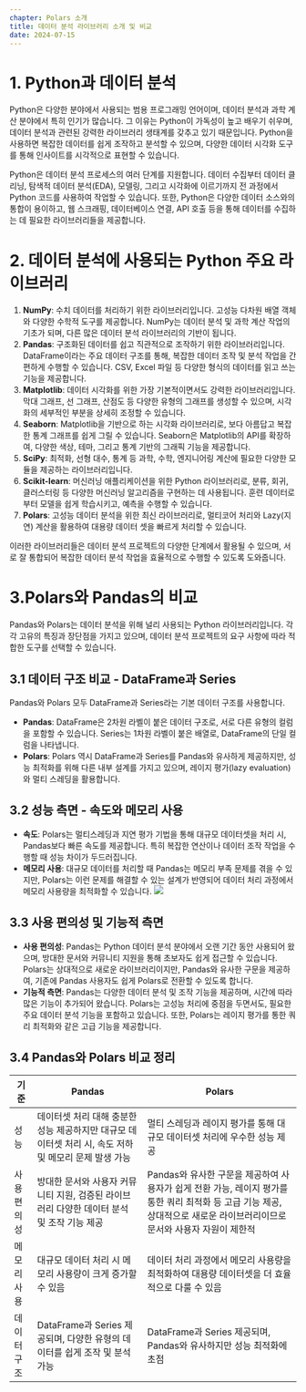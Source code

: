 ```yaml
---
chapter: Polars 소개
title: 데이터 분석 라이브러리 소개 및 비교
date: 2024-07-15
---
```


# 1. Python과 데이터 분석

Python은 다양한 분야에서 사용되는 범용 프로그래밍 언어이며, 데이터 분석과 과학 계산 분야에서 특히 인기가 많습니다. 그 이유는 Python이 가독성이 높고 배우기 쉬우며, 데이터 분석과 관련된 강력한 라이브러리 생태계를 갖추고 있기 때문입니다. Python을 사용하면 복잡한 데이터를 쉽게 조작하고 분석할 수 있으며, 다양한 데이터 시각화 도구를 통해 인사이트를 시각적으로 표현할 수 있습니다.

Python은 데이터 분석 프로세스의 여러 단계를 지원합니다. 데이터 수집부터 데이터 클리닝, 탐색적 데이터 분석(EDA), 모델링, 그리고 시각화에 이르기까지 전 과정에서 Python 코드를 사용하여 작업할 수 있습니다. 또한, Python은 다양한 데이터 소스와의 통합이 용이하고, 웹 스크래핑, 데이터베이스 연결, API 호출 등을 통해 데이터를 수집하는 데 필요한 라이브러리들을 제공합니다.

# 2. 데이터 분석에 사용되는 Python 주요 라이브러리

1. **NumPy**: 수치 데이터를 처리하기 위한 라이브러리입니다. 고성능 다차원 배열 객체와 다양한 수학적 도구를 제공합니다. NumPy는 데이터 분석 및 과학 계산 작업의 기초가 되며, 다른 많은 데이터 분석 라이브러리의 기반이 됩니다.
2. **Pandas**: 구조화된 데이터를 쉽고 직관적으로 조작하기 위한 라이브러리입니다. DataFrame이라는 주요 데이터 구조를 통해, 복잡한 데이터 조작 및 분석 작업을 간편하게 수행할 수 있습니다. CSV, Excel 파일 등 다양한 형식의 데이터를 읽고 쓰는 기능을 제공합니다.
3. **Matplotlib**: 데이터 시각화를 위한 가장 기본적이면서도 강력한 라이브러리입니다. 막대 그래프, 선 그래프, 산점도 등 다양한 유형의 그래프를 생성할 수 있으며, 시각화의 세부적인 부분을 상세히 조정할 수 있습니다.
4. **Seaborn**: Matplotlib을 기반으로 하는 시각화 라이브러리로, 보다 아름답고 복잡한 통계 그래프를 쉽게 그릴 수 있습니다. Seaborn은 Matplotlib의 API를 확장하여, 다양한 색상, 테마, 그리고 통계 기반의 그래픽 기능을 제공합니다.
5. **SciPy**: 최적화, 선형 대수, 통계 등 과학, 수학, 엔지니어링 계산에 필요한 다양한 모듈을 제공하는 라이브러리입니다.
6. **Scikit-learn**: 머신러닝 애플리케이션을 위한 Python 라이브러리로, 분류, 회귀, 클러스터링 등 다양한 머신러닝 알고리즘을 구현하는 데 사용됩니다. 훈련 데이터로부터 모델을 쉽게 학습시키고, 예측을 수행할 수 있습니다.
7. **Polars**: 고성능 데이터 분석을 위한 최신 라이브러리로, 멀티코어 처리와 Lazy(지연) 계산을 활용하여 대용량 데이터 셋을 빠르게 처리할 수 있습니다.

이러한 라이브러리들은 데이터 분석 프로젝트의 다양한 단계에서 활용될 수 있으며, 서로 잘 통합되어 복잡한 데이터 분석 작업을 효율적으로 수행할 수 있도록 도와줍니다.

# 3.Polars와 Pandas의 비교

Pandas와 Polars는 데이터 분석을 위해 널리 사용되는 Python 라이브러리입니다. 각각 고유의 특징과 장단점을 가지고 있으며, 데이터 분석 프로젝트의 요구 사항에 따라 적합한 도구를 선택할 수 있습니다.

## 3.1 데이터 구조 비교 - DataFrame과 Series

Pandas와 Polars 모두 DataFrame과 Series라는 기본 데이터 구조를 사용합니다.

- **Pandas**: DataFrame은 2차원 라벨이 붙은 데이터 구조로, 서로 다른 유형의 컬럼을 포함할 수 있습니다. Series는 1차원 라벨이 붙은 배열로, DataFrame의 단일 컬럼을 나타냅니다.
- **Polars**: Polars 역시 DataFrame과 Series를 Pandas와 유사하게 제공하지만, 성능 최적화를 위해 다른 내부 설계를 가지고 있으며, 레이지 평가(lazy evaluation)와 멀티 스레딩을 활용합니다.

## 3.2 성능 측면 - 속도와 메모리 사용

- **속도**: Polars는 멀티스레딩과 지연 평가 기법을 통해 대규모 데이터셋을 처리 시, Pandas보다 빠른 속도를 제공합니다. 특히 복잡한 연산이나 데이터 조작 작업을 수행할 때 성능 차이가 두드러집니다.
- **메모리 사용**: 대규모 데이터를 처리할 때 Pandas는 메모리 부족 문제를 겪을 수 있지만, Polars는 이런 문제를 해결할 수 있는 설계가 반영되어 데이터 처리 과정에서 메모리 사용량을 최적화할 수 있습니다.
  ![](/images/right-now-polars/chapter02/chapter02-3-1.png)

## 3.3 사용 편의성 및 기능적 측면

- **사용 편의성**: Pandas는 Python 데이터 분석 분야에서 오랜 기간 동안 사용되어 왔으며, 방대한 문서와 커뮤니티 지원을 통해 초보자도 쉽게 접근할 수 있습니다. Polars는 상대적으로 새로운 라이브러리이지만, Pandas와 유사한 구문을 제공하여, 기존에 Pandas 사용자도 쉽게 Polars로 전환할 수 있도록 합니다.
- **기능적 측면**: Pandas는 다양한 데이터 분석 및 조작 기능을 제공하며, 시간에 따라 많은 기능이 추가되어 왔습니다. Polars는 고성능 처리에 중점을 두면서도, 필요한 주요 데이터 분석 기능을 포함하고 있습니다. 또한, Polars는 레이지 평가를 통한 쿼리 최적화와 같은 고급 기능을 제공합니다.

## 3.4 Pandas와 Polars 비교 정리

| 기준        | Pandas                                                                                                | Polars                                                                                                                                                                    |
| ----------- | ----------------------------------------------------------------------------------------------------- | ------------------------------------------------------------------------------------------------------------------------------------------------------------------------- |
| 성능        | 데이터셋 처리 대해 충분한 성능 제공하지만 대규모 데이터셋 처리 시, 속도 저하 및 메모리 문제 발생 가능 | 멀티 스레딩과 레이지 평가를 통해 대규모 데이터셋 처리에 우수한 성능 제공                                                                                                  |
| 사용 편의성 | 방대한 문서와 사용자 커뮤니티 지원, 검증된 라이브러리 다양한 데이터 분석 및 조작 기능 제공            | Pandas와 유사한 구문을 제공하여 사용자가 쉽게 전환 가능, 레이지 평가를 통한 쿼리 최적화 등 고급 기능 제공, 상대적으로 새로운 라이브러리이므로 문서와 사용자 자원이 제한적 |
| 메모리 사용 | 대규모 데이터 처리 시 메모리 사용량이 크게 증가할 수 있음                                             | 데이터 처리 과정에서 메모리 사용량을 최적화하여 대용량 데이터셋을 더 효율적으로 다룰 수 있음                                                                              |
| 데이터 구조 | DataFrame과 Series 제공되며, 다양한 유형의 데이터를 쉽게 조작 및 분석 가능                            | DataFrame과 Series 제공되며, Pandas와 유사하지만 성능 최적화에 초점                                                                                                       |
